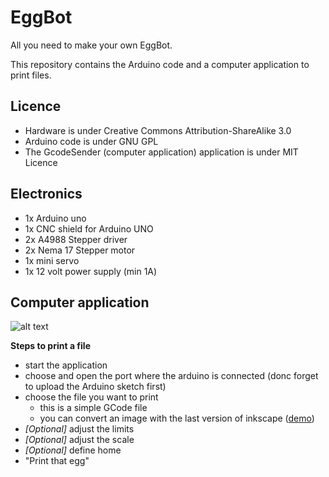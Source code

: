 # EggBot
All you need to make your own EggBot.

This repository contains the Arduino code and a computer application to print files.

## Licence

 * Hardware is under Creative Commons Attribution-ShareAlike 3.0
 * Arduino code is under GNU GPL
 * The GcodeSender (computer application) application is under MIT Licence
 
## Electronics 
 * 1x Arduino uno
 * 1x CNC shield for Arduino UNO
 * 2x A4988 Stepper driver
 * 2x Nema 17 Stepper motor
 * 1x mini servo
 * 1x 12 volt power supply (min 1A)

## Computer application

![alt text](https://raw.githubusercontent.com/fablab-fribourg/EggBot/master/docs/images/screenshot1.png "GcodeSender")

**Steps to print a file**

* start the application
* choose and open the port where the arduino is connected (donc forget to upload the Arduino sketch first)
* choose the file you want to print 
  * this is a simple GCode file
  * you can convert an image with the last version of inkscape ([demo](https://www.youtube.com/watch?v=4jYKMAjzK3A))
* *[Optional]* adjust the limits
* *[Optional]* adjust the scale
* *[Optional]* define home
* "Print that egg"
